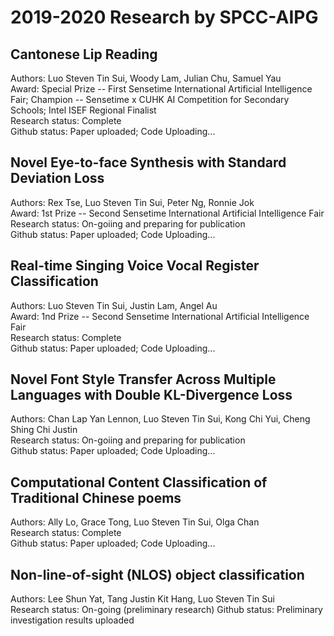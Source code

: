# 2019-2020 Research by SPCC-AIPG
## Cantonese Lip Reading
Authors: Luo Steven Tin Sui, Woody Lam, Julian Chu, Samuel Yau  
Award: Special Prize -- First Sensetime International Artificial Intelligence Fair; Champion -- Sensetime x CUHK AI Competition for Secondary Schools; Intel ISEF Regional Finalist  
Research status: Complete  
Github status: Paper uploaded; Code Uploading...
## Novel Eye-to-face Synthesis with Standard Deviation Loss
Authors: Rex Tse, Luo Steven Tin Sui, Peter Ng, Ronnie Jok  
Award: 1st Prize -- Second Sensetime International Artificial Intelligence Fair  
Research status: On-goiing and preparing for publication    
Github status: Paper uploaded; Code Uploading...
## Real-time Singing Voice Vocal Register Classification
Authors: Luo Steven Tin Sui, Justin Lam, Angel Au  
Award: 1nd Prize -- Second Sensetime International Artificial Intelligence Fair  
Research status: Complete  
Github status: Paper uploaded; Code Uploading...
## Novel Font Style Transfer Across Multiple Languages with Double KL-Divergence Loss
Authors: Chan Lap Yan Lennon, Luo Steven Tin Sui, Kong Chi Yui, Cheng Shing Chi Justin  
Research status: On-goiing and preparing for publication  
Github status: Paper uploaded; Code Uploading...
## Computational Content Classification of Traditional Chinese poems
Authors: Ally Lo, Grace Tong, Luo Steven Tin Sui, Olga Chan  
Research status: Complete  
Github status: Paper uploaded; Code Uploading...
## Non-line-of-sight (NLOS) object classification 
Authors: Lee Shun Yat, Tang Justin Kit Hang, Luo Steven Tin Sui  
Research status: On-going (preliminary research)
Github status: Preliminary investigation results uploaded
